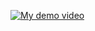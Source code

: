 [![My demo video](https://your-image-host.com/path/to/thumbnail.jpg)](https://r2.vidzflow.com/v/Fktf2PgpN6_720p_1738976907.mp4)
